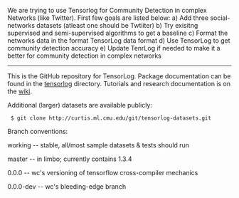 
We are trying to use Tensorlog for Community Detection in complex Networks (like Twitter).
First few goals are listed below:
a) Add three social-networks datasets (atleast one should be Twtiiter)
b) Try exisitng supervised and semi-supervised algorithms to get a baseline
c) Format the networks data in the format TensorLog data format
d) Use TensorLog to get community detection accuracy
e) Update TenrLog if needed to make it a better for community detection in complex networks



--------------------------------------------------------------------------------------------------------------------
This is the GitHub repository for TensorLog. Package documentation can be found in the [tensorlog](tensorlog) directory. Tutorials and research documentation is on the [wiki](https://github.com/TeamCohen/TensorLog/wiki).

Additional (larger) datasets are available publicly:

     $ git clone http://curtis.ml.cmu.edu/git/tensorlog-datasets.git

Branch conventions:

working -- stable, all/most sample datasets & tests should run

master -- in limbo; currently contains 1.3.4

0.0.0 -- wc's versioning of tensorflow cross-compiler mechanics

0.0.0-dev -- wc's bleeding-edge branch

